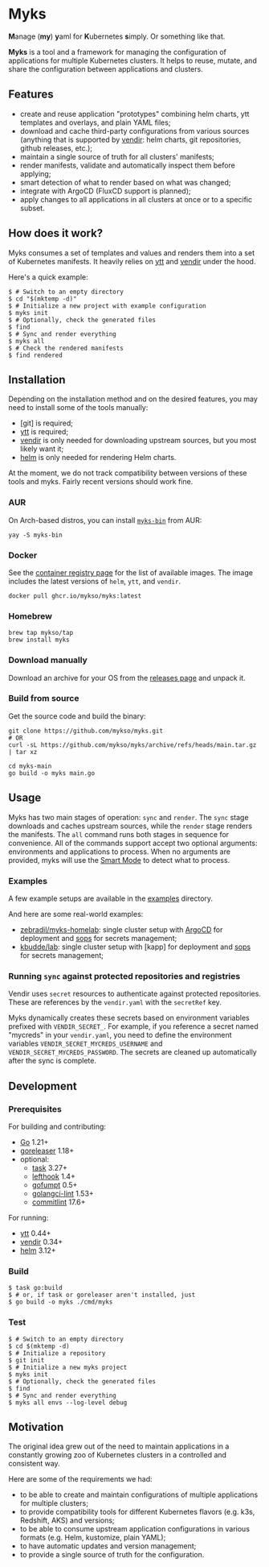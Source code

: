 # Myks

**M**anage (**my**) **y**aml for **K**ubernetes **s**imply. Or something like that.

**Myks** is a tool and a framework for managing the configuration of applications for multiple Kubernetes clusters.
It helps to reuse, mutate, and share the configuration between applications and clusters.

## Features

- create and reuse application "prototypes" combining helm charts, ytt templates and overlays, and plain YAML files;
- download and cache third-party configurations from various sources (anything that is supported by [vendir]:
  helm charts, git repositories, github releases, etc.);
- maintain a single source of truth for all clusters' manifests;
- render manifests, validate and automatically inspect them before applying;
- smart detection of what to render based on what was changed;
- integrate with ArgoCD (FluxCD support is planned);
- apply changes to all applications in all clusters at once or to a specific subset.

## How does it work?

Myks consumes a set of templates and values and renders them into a set of Kubernetes manifests.
It heavily relies on [ytt] and [vendir] under the hood.

Here's a quick example:

```console
$ # Switch to an empty directory
$ cd "$(mktemp -d)"
$ # Initialize a new project with example configuration
$ myks init
$ # Optionally, check the generated files
$ find
$ # Sync and render everything
$ myks all
$ # Check the rendered manifests
$ find rendered
```

## Installation

Depending on the installation method and on the desired features, you may need to install some of the tools manually:

- [git] is required;
- [ytt] is required;
- [vendir] is only needed for downloading upstream sources, but you most likely want it;
- [helm] is only needed for rendering Helm charts.

At the moment, we do not track compatibility between versions of these tools and myks.
Fairly recent versions should work fine.

### AUR

On Arch-based distros, you can install [`myks-bin`](https://aur.archlinux.org/packages/myks-bin/) from AUR:

```shell
yay -S myks-bin
```

### Docker

See the
[container registry page](https://github.com/mykso/myks/pkgs/container/myks)
for the list of available images.
The image includes the latest versions of `helm`, `ytt`, and `vendir`.

```shell
docker pull ghcr.io/mykso/myks:latest
```

### Homebrew

```
brew tap mykso/tap
brew install myks
```

### Download manually

Download an archive for your OS from the [releases page](https://github.com/mykso/myks/releases) and unpack it.

### Build from source

Get the source code and build the binary:

```shell
git clone https://github.com/mykso/myks.git
# OR
curl -sL https://github.com/mykso/myks/archive/refs/heads/main.tar.gz | tar xz

cd myks-main
go build -o myks main.go
```

## Usage

Myks has two main stages of operation: `sync` and `render`.
The `sync` stage downloads and caches upstream sources, while the `render` stage renders the manifests.
The `all` command runs both stages in sequence for convenience.
All of the commands support accept two optional arguments: environments and applications to process.
When no arguments are provided, myks will use the [Smart Mode](docs/SMARTMODE.md) to detect what to process.

### Examples

A few example setups are available in the [examples](examples) directory.

And here are some real-world examples:

- [zebradil/myks-homelab](https://github.com/zebradil/myks-homelab): single cluster setup with [ArgoCD] for deployment
  and [sops] for secrets management;
- [kbudde/lab](https://github.com/kbudde/lab): single cluster setup with [kapp] for deployment and [sops] for secrets
  management;

### Running `sync` against protected repositories and registries

Vendir uses `secret` resources to authenticate against protected repositories.
These are references by the `vendir.yaml` with the `secretRef` key.

Myks dynamically creates these secrets based on environment variables prefixed with `VENDIR_SECRET_`.
For example, if you reference a secret named "mycreds" in your `vendir.yaml`,
you need to define the environment variables `VENDIR_SECRET_MYCREDS_USERNAME` and `VENDIR_SECRET_MYCREDS_PASSWORD`.
The secrets are cleaned up automatically after the sync is complete.

## Development

### Prerequisites

For building and contributing:

- [Go](https://golang.org/) 1.21+
- [goreleaser](https://goreleaser.com/) 1.18+
- optional:
  - [task](https://taskfile.dev/) 3.27+
  - [lefthook](https://github.com/evilmartians/lefthook) 1.4+
  - [gofumpt](https://github.com/mvdan/gofumpt) 0.5+
  - [golangci-lint](https://golangci-lint.run/) 1.53+
  - [commitlint](https://commitlint.js.org/#/) 17.6+

For running:

- [ytt] 0.44+
- [vendir] 0.34+
- [helm] 3.12+

### Build

```console
$ task go:build
$ # or, if task or goreleaser aren't installed, just
$ go build -o myks ./cmd/myks
```

### Test

```console
$ # Switch to an empty directory
$ cd $(mktemp -d)
$ # Initialize a repository
$ git init
$ # Initialize a new myks project
$ myks init
$ # Optionally, check the generated files
$ find
$ # Sync and render everything
$ myks all envs --log-level debug
```

## Motivation

The original idea grew out of the need to maintain applications in a constantly growing zoo of Kubernetes clusters in a
controlled and consistent way.

Here are some of the requirements we had:

- to be able to create and maintain configurations of multiple applications for multiple clusters;
- to provide compatibility tools for different Kubernetes flavors (e.g. k3s, Redshift, AKS) and versions;
- to be able to consume upstream application configurations in various formats (e.g. Helm, kustomize, plain YAML);
- to have automatic updates and version management;
- to provide a single source of truth for the configuration.

[//]: # "Links"
[ArgoCD]: https://argoproj.github.io/cd/
[helm]: https://helm.sh/
[sops]: https://github.com/getsops/sops
[vendir]: https://carvel.dev/vendir/
[ytt]: https://carvel.dev/ytt/
